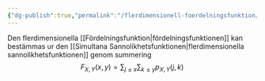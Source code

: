 ```yaml
---
{"dg-publish":true,"permalink":"/flerdimensionell-foerdelningsfunktion/","tags":["matematiskstatistik"]}
---
```


Den flerdimensionella [[Fördelningsfunktion\|fördelningsfunktionen]] kan bestämmas ur den [[Simultana Sannolikhetsfunktionen\|flerdimensionella sannolikhetsfunktionen]]  genom summering
$$
F_{X,Y}(x,y)=\sum_{j\leq x}\sum_{k\leq y}p_{X,Y}(j,k)
$$